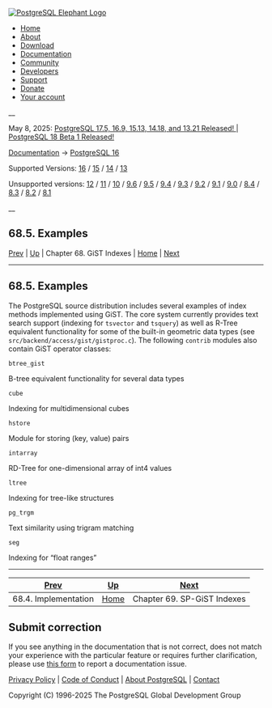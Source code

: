 [ ![PostgreSQL Elephant Logo](/media/img/about/press/elephant.png) ](/)

  * [Home](/ "Home")
  * [About](/about/ "About")
  * [Download](/download/ "Download")
  * [Documentation](/docs/ "Documentation")
  * [Community](/community/ "Community")
  * [Developers](/developer/ "Developers")
  * [Support](/support/ "Support")
  * [Donate](/about/donate/ "Donate")
  * [Your account](/account/ "Your account")

__

May 8, 2025: [ PostgreSQL 17.5, 16.9, 15.13, 14.18, and 13.21 Released! ](/about/news/postgresql-175-169-1513-1418-and-1321-released-3072/) | [ PostgreSQL 18 Beta 1 Released! ](/about/news/postgresql-18-beta-1-released-3070/)

[Documentation](/docs/ "Documentation") -> [PostgreSQL
16](/docs/16/index.html)

Supported Versions: [16](/docs/16/gist-examples.html "PostgreSQL 16 -
68.5. Examples") / [15](/docs/15/gist-examples.html "PostgreSQL 15 -
68.5. Examples") / [14](/docs/14/gist-examples.html "PostgreSQL 14 -
68.5. Examples") / [13](/docs/13/gist-examples.html "PostgreSQL 13 -
68.5. Examples")

Unsupported versions: [12](/docs/12/gist-examples.html "PostgreSQL 12 -
68.5. Examples") / [11](/docs/11/gist-examples.html "PostgreSQL 11 -
68.5. Examples") / [10](/docs/10/gist-examples.html "PostgreSQL 10 -
68.5. Examples") / [9.6](/docs/9.6/gist-examples.html "PostgreSQL 9.6 -
68.5. Examples") / [9.5](/docs/9.5/gist-examples.html "PostgreSQL 9.5 -
68.5. Examples") / [9.4](/docs/9.4/gist-examples.html "PostgreSQL 9.4 -
68.5. Examples") / [9.3](/docs/9.3/gist-examples.html "PostgreSQL 9.3 -
68.5. Examples") / [9.2](/docs/9.2/gist-examples.html "PostgreSQL 9.2 -
68.5. Examples") / [9.1](/docs/9.1/gist-examples.html "PostgreSQL 9.1 -
68.5. Examples") / [9.0](/docs/9.0/gist-examples.html "PostgreSQL 9.0 -
68.5. Examples") / [8.4](/docs/8.4/gist-examples.html "PostgreSQL 8.4 -
68.5. Examples") / [8.3](/docs/8.3/gist-examples.html "PostgreSQL 8.3 -
68.5. Examples") / [8.2](/docs/8.2/gist-examples.html "PostgreSQL 8.2 -
68.5. Examples") / [8.1](/docs/8.1/gist-examples.html "PostgreSQL 8.1 -
68.5. Examples")

__

68.5. Examples  
---  
[Prev](gist-implementation.html "68.4. Implementation")  | [Up](gist.html "Chapter 68. GiST Indexes") | Chapter 68. GiST Indexes | [Home](index.html "PostgreSQL 16.9 Documentation") |  [Next](spgist.html "Chapter 69. SP-GiST Indexes")  
  
* * *

## 68.5. Examples #

The PostgreSQL source distribution includes several examples of index methods
implemented using GiST. The core system currently provides text search support
(indexing for `tsvector` and `tsquery`) as well as R-Tree equivalent
functionality for some of the built-in geometric data types (see
`src/backend/access/gist/gistproc.c`). The following `contrib` modules also
contain GiST operator classes:

`btree_gist`

    

B-tree equivalent functionality for several data types

`cube`

    

Indexing for multidimensional cubes

`hstore`

    

Module for storing (key, value) pairs

`intarray`

    

RD-Tree for one-dimensional array of int4 values

`ltree`

    

Indexing for tree-like structures

`pg_trgm`

    

Text similarity using trigram matching

`seg`

    

Indexing for “float ranges”

* * *

[Prev](gist-implementation.html "68.4. Implementation")  | [Up](gist.html "Chapter 68. GiST Indexes") |  [Next](spgist.html "Chapter 69. SP-GiST Indexes")  
---|---|---  
68.4. Implementation  | [Home](index.html "PostgreSQL 16.9 Documentation") |  Chapter 69. SP-GiST Indexes  
  
## Submit correction

If you see anything in the documentation that is not correct, does not match
your experience with the particular feature or requires further clarification,
please use [this form](/account/comments/new/16/gist-examples.html/) to report
a documentation issue.

[Privacy Policy](/about/privacypolicy) | [Code of Conduct](/about/policies/coc/) | [About PostgreSQL](/about/) | [Contact](/about/contact/)  

Copyright (C) 1996-2025 The PostgreSQL Global Development Group

